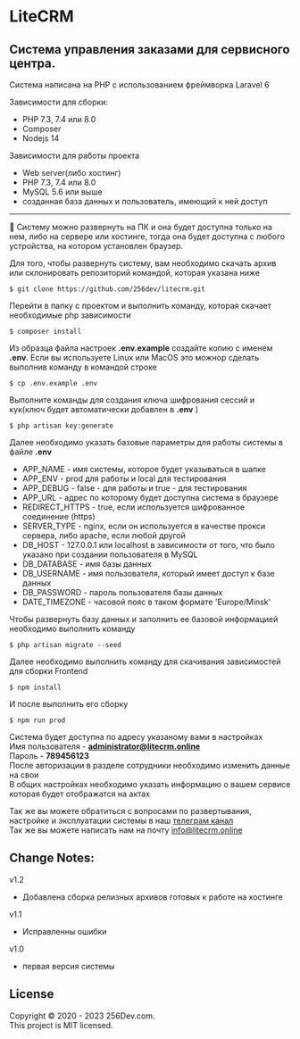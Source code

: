 # LiteCRM

## Система управления заказами для сервисного центра.

Система написана на PHP с использованием фреймворка Laravel 6

Зависимости для сборки:
* PHP 7.3, 7.4 или 8.0
* Composer
* Nodejs 14

Зависимости для работы проекта
* Web server(либо хостинг)
* PHP 7.3, 7.4 или 8.0
* MySQL 5.6 или выше
* созданная база данных и пользователь, имеющий к ней доступ

---

🚀 Систему можно развернуть на ПК и она будет доступна только на нем, либо на сервере или хостинге, тогда она будет доступна с любого устройства, на котором установлен браузер.

Для того, чтобы развернуть систему, вам необходимо скачать архив или склонировать репозиторий командой, которая указана ниже

    $ git clone https://github.com/256dev/litecrm.git

Перейти в папку с проектом и выполнить команду, которая скачает необходимые php зависимости

    $ composer install

Из образца файла настроек **.env.example** создайте копию с именем **.env**. Eсли вы используете Linux или MacOS это можнор сделать выполнив команду в командой строке

    $ cp .env.example .env

Выполните команды для создания ключа шифрования сессий и кук(ключ будет автоматически добавлен в **.env** )

    $ php artisan key:generate

Далее необходимо указать базовые параметры для работы системы в файле **.env**  
* APP_NAME - имя системы, которое будет указываться в шапке  
* APP_ENV - prod для работы и local для тестирования  
* APP_DEBUG - false - для работы и true - для тестирования  
* APP_URL - адрес по которому будет доступна система в браузере  
* REDIRECT_HTTPS - true, если используется шифрованное соединение (https)  
* SERVER_TYPE - nginx, если он используется в качестве прокси сервера, либо apache, если любой другой  
* DB_HOST - 127.0.0.1 или localhost в зависимости от того, что было указано при создании пользователя в MySQL  
* DB_DATABASE - имя базы данных  
* DB_USERNAME - имя пользователя, который имеет доступ к базе данных  
* DB_PASSWORD - пароль пользователя базы данных  
* DATE_TIMEZONE - часовой пояс в таком формате 'Europe/Minsk'  

Чтобы развернуть базу данных и заполнить ее базовой информацией необходимо выполнить команду

    $ php artisan migrate --seed

Далее необходимо выполнить команду для скачивания зависимостей для сборки Frontend

    $ npm install
    
И после выполнить его сборку

    $ npm run prod

Система будет доступна по адресу указаному вами в настройках  
Имя пользователя - **administrator@litecrm.online**  
Пароль - **789456123**  
После авторизации в разделе сотрудники необходимо изменить данные на свои  
В общих настройках необходимо указать информацию о вашем сервисе которая будет отображатся на актах  

Так же вы можете обратиться с вопросами по развертывания, настройке и эксплуатации системы в наш [телеграм канал](https://t.me/litecrm_chat)  
Так же вы можете написать нам на почту <info@litecrm.online>


## Change Notes:  
v1.2
* Добавлена сборка релизных архивов готовых к работе на хостинге

v1.1
* Исправленны ошибки

v1.0
* первая версия системы

## License

Copyright © 2020 - 2023 256Dev.com.  
This project is MIT licensed.
